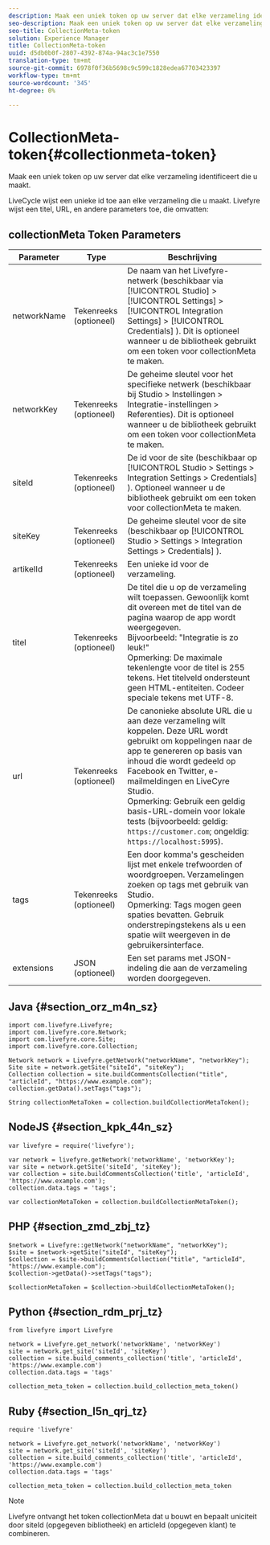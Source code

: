 ```yaml
---
description: Maak een uniek token op uw server dat elke verzameling identificeert die u maakt.
seo-description: Maak een uniek token op uw server dat elke verzameling identificeert die u maakt.
seo-title: CollectionMeta-token
solution: Experience Manager
title: CollectionMeta-token
uuid: d5db0b0f-2807-4392-874a-94ac3c1e7550
translation-type: tm+mt
source-git-commit: 6978f0f36b5698c9c599c1828edea67703423397
workflow-type: tm+mt
source-wordcount: '345'
ht-degree: 0%

---
```



# CollectionMeta-token{#collectionmeta-token}

Maak een uniek token op uw server dat elke verzameling identificeert die u maakt.

LiveCycle wijst een unieke id toe aan elke verzameling die u maakt. Livefyre wijst een titel, URL, en andere parameters toe, die omvatten:

## collectionMeta Token Parameters

| Parameter | Type | Beschrijving |
|--- |--- |--- |
| networkName | Tekenreeks (optioneel) | De naam van het Livefyre-netwerk (beschikbaar via [!UICONTROL Studio] > [!UICONTROL Settings] > [!UICONTROL Integration Settings] > [!UICONTROL Credentials] ). Dit is optioneel wanneer u de bibliotheek gebruikt om een token voor collectionMeta te maken. |
| networkKey | Tekenreeks (optioneel) | De geheime sleutel voor het specifieke netwerk (beschikbaar bij Studio > Instellingen > Integratie-instellingen > Referenties). Dit is optioneel wanneer u de bibliotheek gebruikt om een token voor collectionMeta te maken. |
| siteId | Tekenreeks (optioneel) | De id voor de site (beschikbaar op [!UICONTROL Studio > Settings > Integration Settings > Credentials] ). Optioneel wanneer u de bibliotheek gebruikt om een token voor collectionMeta te maken. |
| siteKey | Tekenreeks (optioneel) | De geheime sleutel voor de site (beschikbaar op [!UICONTROL Studio > Settings > Integration Settings > Credentials] ). |
| artikelId | Tekenreeks (optioneel) | Een unieke id voor de verzameling. |
| titel | Tekenreeks (optioneel) | De titel die u op de verzameling wilt toepassen. Gewoonlijk komt dit overeen met de titel van de pagina waarop de app wordt weergegeven. <br>Bijvoorbeeld: &quot;Integratie is zo leuk!&quot; <br>Opmerking:  De maximale tekenlengte voor de titel is 255 tekens. Het titelveld ondersteunt geen HTML-entiteiten. Codeer speciale tekens met UTF-8. |
| url | Tekenreeks (optioneel) | De canonieke absolute URL die u aan deze verzameling wilt koppelen. Deze URL wordt gebruikt om koppelingen naar de app te genereren op basis van inhoud die wordt gedeeld op Facebook en Twitter, e-mailmeldingen en LiveCyre Studio. <br>Opmerking:  Gebruik een geldig basis-URL-domein voor lokale tests (bijvoorbeeld: geldig: `https://customer.com`; ongeldig: `https://localhost:5995`). |
| tags | Tekenreeks (optioneel) | Een door komma&#39;s gescheiden lijst met enkele trefwoorden of woordgroepen. Verzamelingen zoeken op tags met gebruik van Studio.  </br>Opmerking:  Tags mogen geen spaties bevatten. Gebruik onderstrepingstekens als u een spatie wilt weergeven in de gebruikersinterface. |
| extensions | JSON (optioneel) | Een set params met JSON-indeling die aan de verzameling worden doorgegeven. |

## Java {#section_orz_m4n_sz}

```
import com.livefyre.Livefyre; 
import com.livefyre.core.Network; 
import com.livefyre.core.Site; 
import com.livefyre.core.Collection; 
  
Network network = Livefyre.getNetwork("networkName", "networkKey"); 
Site site = network.getSite("siteId", "siteKey"); 
Collection collection = site.buildCommentsCollection("title", "articleId", "https://www.example.com"); 
collection.getData().setTags("tags"); 
  
String collectionMetaToken = collection.buildCollectionMetaToken();
```

## NodeJS {#section_kpk_44n_sz}

```
var livefyre = require('livefyre'); 
  
var network = livefyre.getNetwork('networkName', 'networkKey'); 
var site = network.getSite('siteId', 'siteKey'); 
var collection = site.buildCommentsCollection('title', 'articleId', 'https://www.example.com'); 
collection.data.tags = 'tags'; 
  
var collectionMetaToken = collection.buildCollectionMetaToken(); 
```

## PHP {#section_zmd_zbj_tz}

```
$network = Livefyre::getNetwork("networkName", "networkKey"); 
$site = $network->getSite("siteId", "siteKey"); 
$collection = $site->buildCommentsCollection("title", "articleId", "https://www.example.com"); 
$collection->getData()->setTags("tags"); 
  
$collectionMetaToken = $collection->buildCollectionMetaToken();
```

## Python {#section_rdm_prj_tz}

```
from livefyre import Livefyre 
  
network = Livefyre.get_network('networkName', 'networkKey') 
site = network.get_site('siteId', 'siteKey') 
collection = site.build_comments_collection('title', 'articleId', 'https://www.example.com') 
collection.data.tags = 'tags' 
  
collection_meta_token = collection.build_collection_meta_token()
```

## Ruby {#section_l5n_qrj_tz}

```
require 'livefyre' 
  
network = Livefyre.get_network('networkName', 'networkKey') 
site = network.get_site('siteId', 'siteKey') 
collection = site.build_comments_collection('title', 'articleId', 'https://www.example.com') 
collection.data.tags = 'tags' 
  
collection_meta_token = collection.build_collection_meta_token 
```

>[!NOTE]
>
>Livefyre ontvangt het token collectionMeta dat u bouwt en bepaalt uniciteit door siteId (opgegeven bibliotheek) en articleId (opgegeven klant) te combineren.
